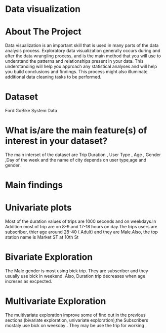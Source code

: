 # Data visualization

# About The Project
Data visualization is an important skill that is used in many parts of the data analysis process. Exploratory data visualization generally occurs during and after the data wrangling process, and is the main method that you will use to understand the patterns and relationships present in your data. This understanding will help you approach any statistical analyses and will help you build conclusions and findings. This process might also illuminate additional data cleaning tasks to be performed.<br/>

# Dataset
Ford GoBike System Data <br/>
# What is/are the main feature(s) of interest in your dataset?
The main interset of the dataset are Trip Duration , User Type  , Age , Gender ,Day of the week and the name of city depends on user type,age and gender.<br/>
 
# Main findings
# Univariate plots 
Most of the  duration values of trips are 1000 seconds and  on weekdays.In Addition most of trip are on 8-9 and 17-18  hours on day.The trips users are  subscriber, thier age around 28-40 ( Adult) and they are Male.Also, the top station name is Market ST at 10th St<br/>
# Bivariate Exploration
The Male gender is most using bick trip. They are subscriber and they  usually use bick in weekend. Also, Duration trip decreases when age increses as excpected.<br/>
# Multivariate Exploration
The multivariate exploration improve some of find out in the previous sections (bivariate exploration, univariate exploration),the Subscribers mostaly use bick on weekday . They may be use the trip for working .<br/>
